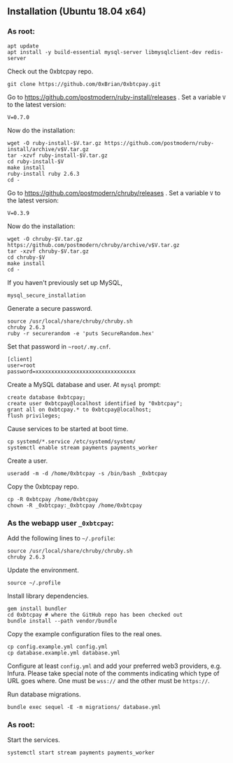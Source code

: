 ## Installation (Ubuntu 18.04 x64)

### As root:
```
apt update
apt install -y build-essential mysql-server libmysqlclient-dev redis-server
```

Check out the 0xbtcpay repo.
```
git clone https://github.com/0xBrian/0xbtcpay.git
```

Go to https://github.com/postmodern/ruby-install/releases .
Set a variable `V` to the latest version:
```
V=0.7.0
```

Now do the installation:
```
wget -O ruby-install-$V.tar.gz https://github.com/postmodern/ruby-install/archive/v$V.tar.gz
tar -xzvf ruby-install-$V.tar.gz
cd ruby-install-$V
make install
ruby-install ruby 2.6.3
cd -
```

Go to https://github.com/postmodern/chruby/releases .
Set a variable `V` to the latest version:
```
V=0.3.9
```

Now do the installation:
```
wget -O chruby-$V.tar.gz https://github.com/postmodern/chruby/archive/v$V.tar.gz
tar -xzvf chruby-$V.tar.gz
cd chruby-$V
make install
cd -
```

If you haven't previously set up MySQL,
```
mysql_secure_installation
```

Generate a secure password.
```
source /usr/local/share/chruby/chruby.sh
chruby 2.6.3
ruby -r securerandom -e 'puts SecureRandom.hex'
```
Set that password in `~root/.my.cnf`.
```
[client]
user=root
password=xxxxxxxxxxxxxxxxxxxxxxxxxxxxxxxx
```

Create a MySQL database and user. At `mysql` prompt:
```
create database 0xbtcpay;
create user 0xbtcpay@localhost identified by "0xbtcpay";
grant all on 0xbtcpay.* to 0xbtcpay@localhost;
flush privileges;
```

Cause services to be started at boot time.
```
cp systemd/*.service /etc/systemd/system/
systemctl enable stream payments payments_worker
```

Create a user.
```
useradd -m -d /home/0xbtcpay -s /bin/bash _0xbtcpay
```

Copy the 0xbtcpay repo.
```
cp -R 0xbtcpay /home/0xbtcpay
chown -R _0xbtcpay:_0xbtcpay /home/0xbtcpay
```

### As the webapp user `_0xbtcpay`:

Add the following lines to `~/.profile`:
```
source /usr/local/share/chruby/chruby.sh
chruby 2.6.3
```

Update the environment.
```
source ~/.profile
```

Install library dependencies.
```
gem install bundler
cd 0xbtcpay # where the GitHub repo has been checked out
bundle install --path vendor/bundle
```

Copy the example configuration files to the real ones.
```
cp config.example.yml config.yml
cp database.example.yml database.yml
```
Configure at least `config.yml` and add your preferred web3 providers, e.g.
Infura. Please take special note of the comments indicating which type of URL
goes where. One must be `wss://` and the other must be `https://`.

Run database migrations.
```
bundle exec sequel -E -m migrations/ database.yml
```

### As root:

Start the services.
```
systemctl start stream payments payments_worker
```
